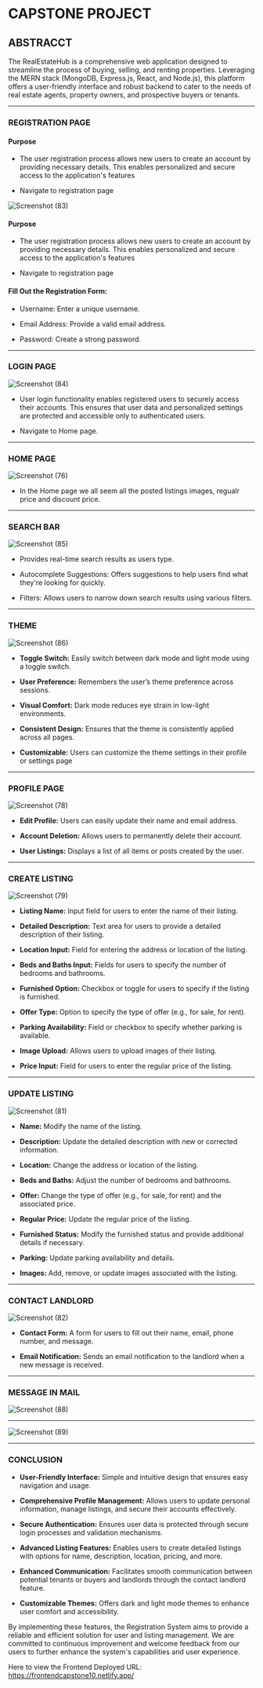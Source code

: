 # CAPSTONE PROJECT

## ABSTRACCT 

The RealEstateHub is a comprehensive web application designed to streamline the process of buying, selling, and renting properties. Leveraging the MERN stack (MongoDB, Express.js, React, and Node.js), this platform offers a user-friendly interface and robust backend to cater to the needs of real estate agents, property owners, and prospective buyers or tenants.

***

### REGISTRATION PAGE

#### Purpose
- The user registration process allows new users to create an account by providing necessary details. This enables personalized and secure access to the application's features

- Navigate to registration page

![Screenshot (83)](https://github.com/user-attachments/assets/f8048aca-59f8-4c38-a3a1-3ef02f3b9000)

#### Purpose

- The user registration process allows new users to create an account by providing necessary details. This enables personalized and secure access to the application's features

- Navigate to registration page

#### Fill Out the Registration Form:

- Username: Enter a unique username.

- Email Address: Provide a valid email address.

- Password: Create a strong password.

***
### LOGIN PAGE

![Screenshot (84)](https://github.com/user-attachments/assets/544e943d-3f4d-45f6-82b2-5084438cfc18)

- User login functionality enables registered users to securely access their accounts. This ensures that user data and personalized settings are protected and accessible only to authenticated users.

- Navigate to Home page.

***
### HOME PAGE

![Screenshot (76)](https://github.com/user-attachments/assets/d9d65f79-b424-4dd0-a512-9aa67d8f32b0)

- In the Home page we all seem all the posted listings images, regualr price and discount price.

***
### SEARCH BAR

![Screenshot (85)](https://github.com/user-attachments/assets/dffd95c4-75c6-4302-ac09-f1b7d1ee9868)

- Provides real-time search results as users type.

- Autocomplete Suggestions: Offers suggestions to help users find what they're looking for quickly.

- Filters: Allows users to narrow down search results using various filters.


***
### THEME

![Screenshot (86)](https://github.com/user-attachments/assets/c1c51784-2d5c-48a3-9f0f-6ae85288f393)

- **Toggle Switch:** Easily switch between dark mode and light mode using a toggle switch.

- **User Preference:** Remembers the user’s theme preference across sessions.

- **Visual Comfort:** Dark mode reduces eye strain in low-light environments.

- **Consistent Design:** Ensures that the theme is consistently applied across all pages.

- **Customizable:** Users can customize the theme settings in their profile or settings page

***
### PROFILE PAGE

![Screenshot (78)](https://github.com/user-attachments/assets/a5343c4b-be39-49ce-81ec-edb0c2cea438)

- **Edit Profile:** Users can easily update their name and email address.

- **Account Deletion:** Allows users to permanently delete their account.

- **User Listings:** Displays a list of all items or posts created by the user.

***
### CREATE LISTING

![Screenshot (79)](https://github.com/user-attachments/assets/c585cb11-ee6e-45ec-bfb9-d08fa0b391df)

- **Listing Name:** Input field for users to enter the name of their listing.

- **Detailed Description:** Text area for users to provide a detailed description of their listing.

- **Location Input:** Field for entering the address or location of the listing.

- **Beds and Baths Input:** Fields for users to specify the number of bedrooms and bathrooms.

- **Furnished Option:** Checkbox or toggle for users to specify if the listing is furnished.

- **Offer Type:** Option to specify the type of offer (e.g., for sale, for rent).

- **Parking Availability:** Field or checkbox to specify whether parking is available.

- **Image Upload:** Allows users to upload images of their listing.

- **Price Input:** Field for users to enter the regular price of the listing.

***

### UPDATE LISTING

![Screenshot (81)](https://github.com/user-attachments/assets/c6de73e9-c435-40d1-9344-13a6c445a348)

- **Name:** Modify the name of the listing.
  
- **Description:** Update the detailed description with new or corrected information.
  
- **Location:** Change the address or location of the listing.
  
- **Beds and Baths:** Adjust the number of bedrooms and bathrooms.
  
- **Offer:** Change the type of offer (e.g., for sale, for rent) and the associated price.
  
- **Regular Price:** Update the regular price of the listing.
  
- **Furnished Status:** Modify the furnished status and provide additional details if necessary.
  
- **Parking:** Update parking availability and details.
  
- **Images:** Add, remove, or update images associated with the listing.

***

### CONTACT LANDLORD

![Screenshot (82)](https://github.com/user-attachments/assets/ffe942c7-d67d-4889-b91a-a86206f9199c)

- **Contact Form:** A form for users to fill out their name, email, phone number, and message.

- **Email Notification:** Sends an email notification to the landlord when a new message is received.

***

### MESSAGE IN MAIL

![Screenshot (88)](https://github.com/user-attachments/assets/c299cd6a-46dc-4de1-b2be-b7efb5f7d77c)

***
![Screenshot (89)](https://github.com/user-attachments/assets/3695891e-a810-4e76-ae8a-5573fc5a1936)

***
### CONCLUSION

- **User-Friendly Interface:** Simple and intuitive design that ensures easy navigation and usage.

- **Comprehensive Profile Management:** Allows users to update personal information, manage listings, and secure their accounts effectively.

- **Secure Authentication:** Ensures user data is protected through secure login processes and validation mechanisms.

- **Advanced Listing Features:** Enables users to create detailed listings with options for name, description, location, pricing, and more.

- **Enhanced Communication:** Facilitates smooth communication between potential tenants or buyers and landlords through the contact landlord feature.

- **Customizable Themes:** Offers dark and light mode themes to enhance user comfort and accessibility.

By implementing these features, the Registration System aims to provide a reliable and efficient solution for user and listing management. We are committed to continuous improvement and welcome feedback from our users to further enhance the system's capabilities and user experience.

Here to view the Frontend Deployed URL: https://frontendcapstone10.netlify.app/

                                            


